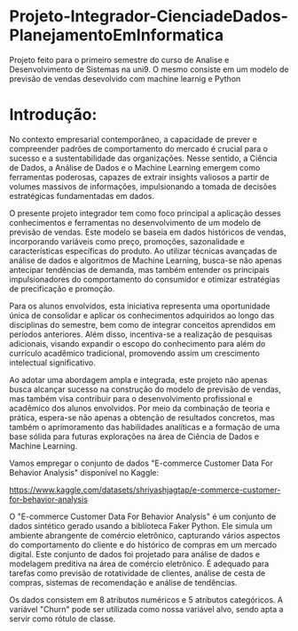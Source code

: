 # Projeto-Integrador-CienciadeDados-PlanejamentoEmInformatica
Projeto feito para o primeiro semestre do curso de Analise e Desenvolvimento de Sistemas na uni9. O mesmo consiste em um modelo de previsão de vendas desevolvido com machine learnig e Python


# Introdução:

No contexto empresarial contemporâneo, a capacidade de prever e compreender padrões de comportamento do mercado é crucial para o sucesso e a sustentabilidade das organizações. Nesse sentido, a Ciência de Dados, a Análise de Dados e o Machine Learning emergem como ferramentas poderosas, capazes de extrair insights valiosos a partir de volumes massivos de informações, impulsionando a tomada de decisões estratégicas fundamentadas em dados.

O presente projeto integrador tem como foco principal a aplicação desses conhecimentos e ferramentas no desenvolvimento de um modelo de previsão de vendas. Este modelo se baseia em dados históricos de vendas, incorporando variáveis como preço, promoções, sazonalidade e características específicas do produto. Ao utilizar técnicas avançadas de análise de dados e algoritmos de Machine Learning, busca-se não apenas antecipar tendências de demanda, mas também entender os principais impulsionadores do comportamento do consumidor e otimizar estratégias de precificação e promoção.

Para os alunos envolvidos, esta iniciativa representa uma oportunidade única de consolidar e aplicar os conhecimentos adquiridos ao longo das disciplinas do semestre, bem como de integrar conceitos aprendidos em períodos anteriores. Além disso, incentiva-se a realização de pesquisas adicionais, visando expandir o escopo do conhecimento para além do currículo acadêmico tradicional, promovendo assim um crescimento intelectual significativo.

Ao adotar uma abordagem ampla e integrada, este projeto não apenas busca alcançar sucesso na construção do modelo de previsão de vendas, mas também visa contribuir para o desenvolvimento profissional e acadêmico dos alunos envolvidos. Por meio da combinação de teoria e prática, espera-se não apenas a obtenção de resultados concretos, mas também o aprimoramento das habilidades analíticas e a formação de uma base sólida para futuras explorações na área de Ciência de Dados e Machine Learning.



Vamos empregar o conjunto de dados "E-commerce Customer Data For Behavior Analysis" disponível no Kaggle:

https://www.kaggle.com/datasets/shriyashjagtap/e-commerce-customer-for-behavior-analysis

O "E-commerce Customer Data For Behavior Analysis" é um conjunto de dados sintético gerado usando a biblioteca Faker Python. Ele simula um ambiente abrangente de comércio eletrônico, capturando vários aspectos do comportamento do cliente e do histórico de compras em um mercado digital. Este conjunto de dados foi projetado para análise de dados e modelagem preditiva na área de comércio eletrônico. É adequado para tarefas como previsão de rotatividade de clientes, análise de cesta de compras, sistemas de recomendação e análise de tendências.

Os dados consistem em 8 atributos numéricos e 5 atributos categóricos. A variável "Churn" pode ser utilizada como nossa variável alvo, sendo apta a servir como rótulo de classe.
